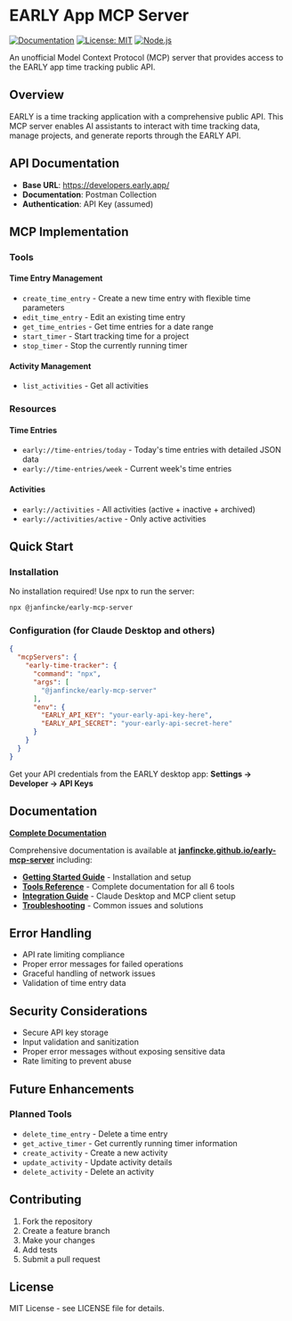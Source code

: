 # EARLY App MCP Server

[![Documentation](https://img.shields.io/badge/docs-mkdocs-blue.svg)](https://janfincke.github.io/early-mcp-server/)
[![License: MIT](https://img.shields.io/badge/License-MIT-yellow.svg)](https://opensource.org/licenses/MIT)
[![Node.js](https://img.shields.io/badge/Node.js-%3E%3D18.0.0-green.svg)](https://nodejs.org/)

An unofficial Model Context Protocol (MCP) server that provides access to the EARLY app time tracking public API.

## Overview

EARLY is a time tracking application with a comprehensive public API. This MCP server enables AI assistants to interact with time tracking data, manage projects, and generate reports through the EARLY API.

## API Documentation

-   **Base URL**: https://developers.early.app/
-   **Documentation**: Postman Collection
-   **Authentication**: API Key (assumed)

## MCP Implementation

### Tools

#### Time Entry Management

-   `create_time_entry` - Create a new time entry with flexible time parameters
-   `edit_time_entry` - Edit an existing time entry
-   `get_time_entries` - Get time entries for a date range
-   `start_timer` - Start tracking time for a project
-   `stop_timer` - Stop the currently running timer

#### Activity Management

-   `list_activities` - Get all activities


### Resources

#### Time Entries

-   `early://time-entries/today` - Today's time entries with detailed JSON data
-   `early://time-entries/week` - Current week's time entries

#### Activities

-   `early://activities` - All activities (active + inactive + archived)
-   `early://activities/active` - Only active activities


## Quick Start

### Installation

No installation required! Use npx to run the server:

```bash
npx @janfincke/early-mcp-server
```

### Configuration (for Claude Desktop and others)


```json
{
  "mcpServers": {
    "early-time-tracker": {
      "command": "npx",
      "args": [
        "@janfincke/early-mcp-server"
      ],
      "env": {
        "EARLY_API_KEY": "your-early-api-key-here",
        "EARLY_API_SECRET": "your-early-api-secret-here"
      }
    }
  }
}
```

Get your API credentials from the EARLY desktop app: **Settings → Developer → API Keys**

## Documentation

**[Complete Documentation](https://janfincke.github.io/early-mcp-server/)**

Comprehensive documentation is available at **[janfincke.github.io/early-mcp-server](https://janfincke.github.io/early-mcp-server/)** including:

- **[Getting Started Guide](https://janfincke.github.io/early-mcp-server/getting-started/)** - Installation and setup
- **[Tools Reference](https://janfincke.github.io/early-mcp-server/tools/)** - Complete documentation for all 6 tools
- **[Integration Guide](https://janfincke.github.io/early-mcp-server/integration/)** - Claude Desktop and MCP client setup
- **[Troubleshooting](https://janfincke.github.io/early-mcp-server/troubleshooting/)** - Common issues and solutions


## Error Handling

-   API rate limiting compliance
-   Proper error messages for failed operations
-   Graceful handling of network issues
-   Validation of time entry data

## Security Considerations

-   Secure API key storage
-   Input validation and sanitization
-   Proper error messages without exposing sensitive data
-   Rate limiting to prevent abuse

## Future Enhancements

### Planned Tools
-   `delete_time_entry` - Delete a time entry
-   `get_active_timer` - Get currently running timer information
-   `create_activity` - Create a new activity
-   `update_activity` - Update activity details
-   `delete_activity` - Delete an activity

## Contributing

1. Fork the repository
2. Create a feature branch
3. Make your changes
4. Add tests
5. Submit a pull request

## License

MIT License - see LICENSE file for details.
